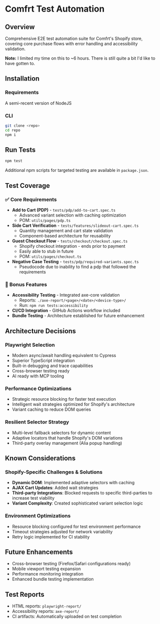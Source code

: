 # Comfrt Test Automation

## Overview

Comprehensive E2E test automation suite for Comfrt's Shopify store, covering core purchase flows with error handling and accessibility validation.

**Note:** I limited my time on this to ~6 hours. There is still quite a bit I'd like to have gotten to.

## Installation

### Requirements 
A semi-recent version of NodeJS

### CLI
```bash
git clone <repo>
cd repo
npm i
```

## Run Tests

```bash
npm test
```

Additional npm scripts for targeted testing are available in `package.json`.

## Test Coverage

### ✅ Core Requirements

- **Add to Cart (PDP)** - `tests/pdp/add-to-cart.spec.ts`
  - Advanced variant selection with caching optimization
  - POM: `utils/pages/pdp.ts`
- **Side Cart Verification** - `tests/features/slideout-cart.spec.ts`
  - Quantity management and cart state validation
  - Component-based architecture for reusability
- **Guest Checkout Flow** - `tests/checkout/checkout.spec.ts`
  - Shopify checkout integration - ends prior to payment
  - Easily able to stub in future
  - POM: `utils/pages/checkout.ts`
- **Negative Case Testing** - `tests/pdp/required-variants.spec.ts`
  - Pseudocode due to inability to find a pdp that followed the requirements

### 🎯 Bonus Features

- **Accessibility Testing** - Integrated axe-core validation
  - Reports: `./axe-report/<page>/<date>/<device-type>/`
  - Run: `npm run tests:accessibility`
- **CI/CD Integration** - GitHub Actions workflow included
- **Bundle Testing** - Architecture established for future enhancement

## Architecture Decisions

### **Playwright Selection**

- Modern async/await handling equivalent to Cypress
- Superior TypeScript integration
- Built-in debugging and trace capabilities
- Cross-browser testing ready
- AI ready with MCP tooling

### **Performance Optimizations**

- Strategic resource blocking for faster test execution
- Intelligent wait strategies optimized for Shopify's architecture
- Variant caching to reduce DOM queries

### **Resilient Selector Strategy**

- Multi-level fallback selectors for dynamic content
- Adaptive locators that handle Shopify's DOM variations
- Third-party overlay management (Alia popup handling)

## Known Considerations

### **Shopify-Specific Challenges & Solutions**

- **Dynamic DOM**: Implemented adaptive selectors with caching
- **AJAX Cart Updates**: Added wait strategies
- **Third-party Integrations**: Blocked requests to specific third-parties to increase test viability
- **Variant Complexity**: Created sophisticated variant selection logic

### **Environment Optimizations**

- Resource blocking configured for test environment performance
- Timeout strategies adjusted for network variability
- Retry logic implemented for CI stability

## Future Enhancements

- Cross-browser testing (Firefox/Safari configurations ready)
- Mobile viewport testing expansion
- Performance monitoring integration
- Enhanced bundle testing implementation

## Test Reports

- HTML reports: `playwright-report/`
- Accessibility reports: `axe-report/`
- CI artifacts: Automatically uploaded on test completion
